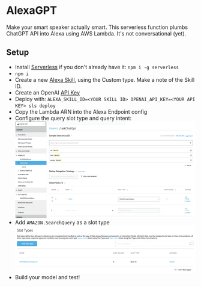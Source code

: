 # AlexaGPT

Make your smart speaker actually smart. This serverless function plumbs ChatGPT API into Alexa using AWS Lambda. It's not conversational (yet).

## Setup
- Install [Serverless](https://www.serverless.com) if you don't already have it: `npm i -g serverless`
- `npm i` 
- Create a new [Alexa Skill](https://developer.amazon.com/alexa/console/ask), using the Custom type. Make a note of the Skill ID.
- Create an OpenAI [API Key](https://platform.openai.com/account/api-keys)
- Deploy with: `ALEXA_SKILL_ID=<YOUR SKILL ID> OPENAI_API_KEY=<YOUR API KEY> sls deploy`
- Copy the Lambda ARN into the Alexa Endpoint config
- Configure the query slot type and query intent:
![](./skill_builder_query.png)
- Add `AMAZON.SearchQuery` as a slot type
![](./slot_type.png)
- Build your model and test!
